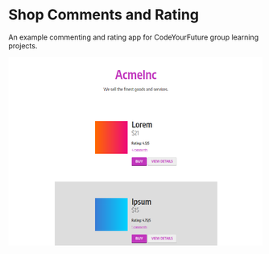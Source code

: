 # Shop Comments and Rating

An example commenting and rating app for CodeYourFuture group learning projects.

![Screenshot of starting point](screenshot.png)
